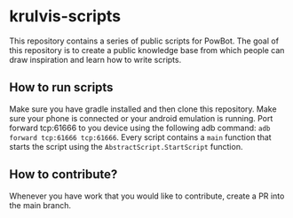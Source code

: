 # krulvis-scripts

This repository contains a series of public scripts for PowBot.
The goal of this repository is to create a public knowledge base
from which people can draw inspiration and learn how to write scripts.

## How to run scripts

Make sure you have gradle installed and then clone this repository.
Make sure your phone is connected or your android emulation is running.
Port forward tcp:61666 to you device using the following adb command: `adb forward tcp:61666 tcp:61666`.
Every script contains a `main` function that starts the script using the `AbstractScript.StartScript` function.

## How to contribute?

Whenever you have work that you would like to contribute, create a PR into
the main branch.


